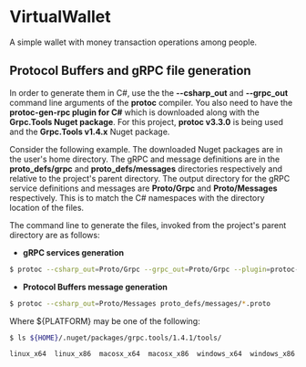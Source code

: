 # VirtualWallet
A simple wallet with money transaction operations among people.

## Protocol Buffers and gRPC file generation

In order to generate them in C#, use the the **--csharp_out** and **--grpc_out** command line arguments of the **protoc** compiler. You also need to have the **protoc-gen-rpc plugin for C#** which is downloaded along with the **Grpc.Tools Nuget package**. For this project, **protoc v3.3.0** is being used and the **Grpc.Tools v1.4.x** Nuget package.

Consider the following example. The downloaded Nuget packages are in the user's home directory. The gRPC and message definitions are in the **proto_defs/grpc** and **proto_defs/messages** directories respectively and relative to the project's parent directory. The output directory for the gRPC service definitions and messages are **Proto/Grpc** and **Proto/Messages** respectively. This is to match the C# namespaces with the directory location of the files.

The command line to generate the files, invoked from the project's parent directory are as follows:

- **gRPC services generation**

```bash
$ protoc --csharp_out=Proto/Grpc --grpc_out=Proto/Grpc --plugin=protoc-gen-grpc=${HOME}/.nuget/packages/grpc.tools/1.4.1/tools/${PLATFORM}/grpc_csharp_plugin proto_defs/grpc/*.proto
```

- **Protocol Buffers message generation**
```bash
$ protoc --csharp_out=Proto/Messages proto_defs/messages/*.proto
```

Where ${PLATFORM} may be one of the following:

```bash
$ ls ${HOME}/.nuget/packages/grpc.tools/1.4.1/tools/

linux_x64  linux_x86  macosx_x64  macosx_x86  windows_x64  windows_x86
```
